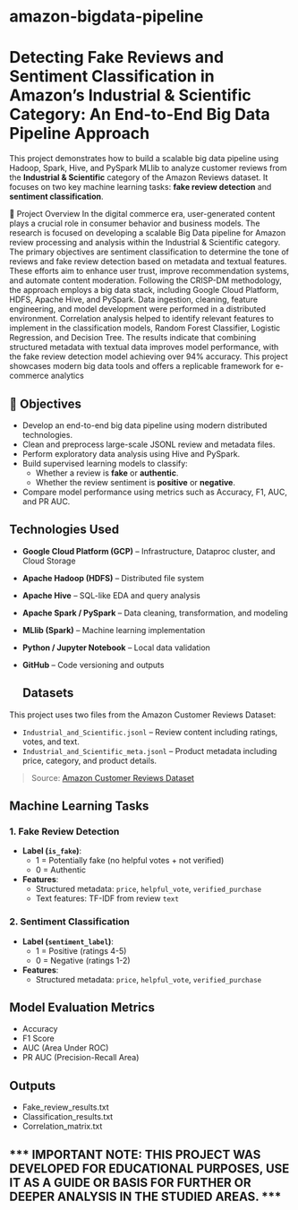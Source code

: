 # amazon-bigdata-pipeline

# Detecting Fake Reviews and Sentiment Classification in Amazon’s Industrial & Scientific Category: An End-to-End Big Data Pipeline Approach

This project demonstrates how to build a scalable big data pipeline using Hadoop, Spark, Hive, and PySpark MLlib to analyze customer reviews from the **Industrial & Scientific** category of the Amazon Reviews dataset. It focuses on two key machine learning tasks: **fake review detection** and **sentiment classification**.

📌 Project Overview
In the digital commerce era, user-generated content plays a crucial role in consumer behavior and business models. The research is focused on developing a scalable Big Data pipeline for Amazon review processing and analysis within the Industrial & Scientific category.
The primary objectives are sentiment classification to determine the tone of reviews and fake review detection based on metadata and textual features. These efforts aim to enhance user trust, improve recommendation systems, and automate content moderation.
Following the CRISP-DM methodology, the approach employs a big data stack, including Google Cloud Platform, HDFS, Apache Hive, and PySpark. Data ingestion, cleaning, feature engineering, and model development were performed in a distributed environment.
Correlation analysis helped to identify relevant features to implement in the classification models, Random Forest Classifier, Logistic Regression, and Decision Tree. The results indicate that combining structured metadata with textual data improves model performance, with the fake review detection model achieving over 94% accuracy. This project showcases modern big data tools and offers a replicable framework for e-commerce analytics


## 📌 Objectives

- Develop an end-to-end big data pipeline using modern distributed technologies.
- Clean and preprocess large-scale JSONL review and metadata files.
- Perform exploratory data analysis using Hive and PySpark.
- Build supervised learning models to classify:
  - Whether a review is **fake** or **authentic**.
  - Whether the review sentiment is **positive** or **negative**.
- Compare model performance using metrics such as Accuracy, F1, AUC, and PR AUC.

##  Technologies Used

- **Google Cloud Platform (GCP)** – Infrastructure, Dataproc cluster, and Cloud Storage
- **Apache Hadoop (HDFS)** – Distributed file system
- **Apache Hive** – SQL-like EDA and query analysis
- **Apache Spark / PySpark** – Data cleaning, transformation, and modeling
- **MLlib (Spark)** – Machine learning implementation
- **Python / Jupyter Notebook** – Local data validation
- **GitHub** – Code versioning and outputs

  ## Datasets

This project uses two files from the Amazon Customer Reviews Dataset:
- `Industrial_and_Scientific.jsonl` – Review content including ratings, votes, and text.
- `Industrial_and_Scientific_meta.jsonl` – Product metadata including price, category, and product details.

> Source: [Amazon Customer Reviews Dataset]([https://s3.amazonaws.com/amazon-reviews-pds/readme.html](https://amazon-reviews-2023.github.io/))

##  Machine Learning Tasks

### 1. Fake Review Detection
- **Label (`is_fake`)**:
  - 1 = Potentially fake (no helpful votes + not verified)
  - 0 = Authentic
- **Features**:
  - Structured metadata: `price`, `helpful_vote`, `verified_purchase`
  - Text features: TF-IDF from review `text`

### 2. Sentiment Classification
- **Label (`sentiment_label`)**:
  - 1 = Positive (ratings 4-5)
  - 0 = Negative (ratings 1-2)
- **Features**:
  - Structured metadata: `price`, `helpful_vote`, `verified_purchase`

##  Model Evaluation Metrics

- Accuracy
- F1 Score
- AUC (Area Under ROC)
- PR AUC (Precision-Recall Area)


## Outputs

- Fake_review_results.txt
- Classification_results.txt
- Correlation_matrix.txt

## *** IMPORTANT NOTE: THIS PROJECT WAS DEVELOPED FOR EDUCATIONAL PURPOSES, USE IT AS A GUIDE OR BASIS FOR FURTHER OR DEEPER ANALYSIS IN THE STUDIED AREAS. ***
